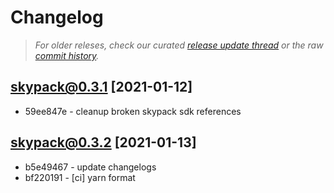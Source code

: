 # Changelog

> _For older releses, check our curated [release update thread](https://github.com/snowpackjs/snowpack/discussions/1183) or the raw [commit history](https://github.com/snowpackjs/snowpack/commits/main/skypack)._

## skypack@0.3.1 [2021-01-12]

- 59ee847e - cleanup broken skypack sdk references


## skypack@0.3.2 [2021-01-13]

* b5e49467 - update changelogs 
* bf220191 - [ci] yarn format 